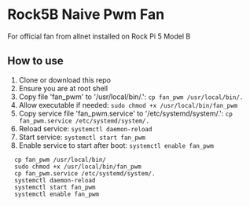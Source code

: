 # Rock5B Naive Pwm Fan
For official fan from allnet installed on Rock Pi 5 Model B

## How to use
1. Clone or download this repo
1. Ensure you are at root shell
1. Copy file 'fan_pwm' to '/usr/local/bin/.': `cp fan_pwm /usr/local/bin/.`
1. Allow executable if needed: `sudo chmod +x /usr/local/bin/fan_pwm`
1. Copy service file 'fan_pwm.service' to '/etc/systemd/system/.': `cp fan_pwm.service /etc/systemd/system/.`
1. Reload service: `systemctl daemon-reload`
1. Start service: `systemctl start fan_pwm`
1. Enable service to start after boot: `systemctl enable fan_pwm`
```
  cp fan_pwm /usr/local/bin/
  sudo chmod +x /usr/local/bin/fan_pwm
  cp fan_pwm.service /etc/systemd/system/.
  systemctl daemon-reload
  systemctl start fan_pwm
  systemctl enable fan_pwm
```
